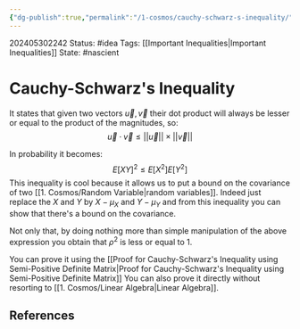 ```yaml
---
{"dg-publish":true,"permalink":"/1-cosmos/cauchy-schwarz-s-inequality/","created":"2025-01-22T11:17:14.028-05:00","updated":"2024-05-30T23:11:12.077-04:00"}
---
```


202405302242
Status: #idea
Tags: [[Important Inequalities\|Important Inequalities]]
State: #nascient
# Cauchy-Schwarz's Inequality
It states that given two vectors $\vec u, \vec v$ their dot product will always be lesser or equal to the product of the magnitudes, so:
$$
\vec u\cdot \vec v \leq ||\vec u|| \times ||\vec v||
$$

In probability it becomes:
$$
E[XY]^2 \le E[X^2]E[Y^2]
$$
This inequality is cool because it allows us to put a bound on the covariance of two [[1. Cosmos/Random Variable\|random variables]]. Indeed just replace the $X$ and $Y$ by $X-\mu_X$ and $Y-\mu_Y$ and from this inequality you can show that there's a bound on the covariance. 

Not only that, by doing nothing more than simple manipulation of the above expression you obtain that $\rho^2$ is less or equal to $1$.

You can prove it using the [[Proof for Cauchy-Schwarz's Inequality using Semi-Positive Definite Matrix\|Proof for Cauchy-Schwarz's Inequality using Semi-Positive Definite Matrix]]
You can also prove it directly without resorting to [[1. Cosmos/Linear Algebra\|Linear Algebra]].
## References
